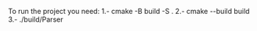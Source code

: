 To run the project you need:
1.-  cmake -B build -S .
2.-  cmake --build build
3.-  ./build/Parser <sampleText>
